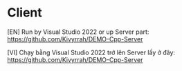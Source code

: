 # Client

[EN] Run by Visual Studio 2022 or up
Server part: https://github.com/Kivyrrah/DEMO-Cpp-Server

[VI] Chạy bằng Visual Studio 2022 trở lên
Server lấy ở đây: https://github.com/Kivyrrah/DEMO-Cpp-Server
